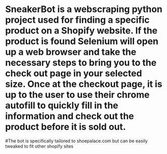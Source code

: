 # SneakerBot is a webscraping python project used for finding a specific product on a Shopify website. If the product is found Selenium will open up a web browser and take the necessary steps to bring you to the check out page in your selected size. Once at the checkout page, it is up to the user to use their chrome autofill to quickly fill in the information and check out the product before it is sold out.
#The bot is specifically tailored to shoepalace.com but can be easily tweaked to fit other shopify sites
